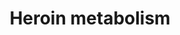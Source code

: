 ---
annotations:
- id: PW:0001229
  parent: classic metabolic pathway
  type: Pathway Ontology
  value: xenobiotic metabolic pathway
- id: PW:0000754
  parent: drug pathway
  type: Pathway Ontology
  value: drug pathway
- id: PW:0002558
  parent: drug pathway
  type: Pathway Ontology
  value: heroin drug pathway
authors:
- Egonw
- DeSl
description: Pathway complementing the morphine metabolism pathway around heroin.
  The catalytic efficiency is substantially greater for CES2 (a.k.a. hCE-2) compared
  to other esterases.
last-edited: 2017-11-21
organisms:
- Homo sapiens
redirect_from:
- /index.php/Pathway:WP2645
- /instance/WP2645
revision: null
schema-jsonld:
- '@context': https://schema.org/
  '@id': https://wikipathways.github.io/pathways/WP2645.html
  '@type': Dataset
  creator:
    '@type': Organization
    name: WikiPathways
  description: Pathway complementing the morphine metabolism pathway around heroin.
    The catalytic efficiency is substantially greater for CES2 (a.k.a. hCE-2) compared
    to other esterases.
  keywords:
  - 6-acetylmorphine
  - CES1
  - CES2
  - Pseudo-ChE
  - heroin
  - morphine
  - morphine metabolism
  license: CC0
  name: Heroin metabolism
seo: CreativeWork
title: Heroin metabolism
wpid: WP2645
---
